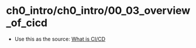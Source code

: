 # ch0_intro/ch0_intro/00_03_overview_of_cicd

- Use this as the source: [What is CI/CD](https://www.linkedin.com/learning/github-actions-for-ci-cd/what-is-ci-cd)
